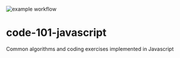 ![example workflow](https://github.com/fredsh/code-101-javascript/actions/workflows/test.yml/badge.svg)

# code-101-javascript
Common algorithms and coding exercises implemented in Javascript 
